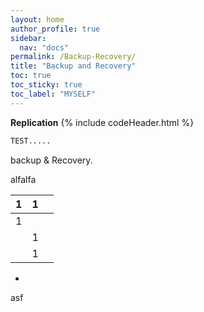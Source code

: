 ```yaml
---
layout: home
author_profile: true
sidebar:
  nav: "docs"
permalink: /Backup-Recovery/
title: "Backup and Recovery"
toc: true
toc_sticky: true
toc_label: "MYSELF"
---
```


**Replication**
{% include codeHeader.html %}



```bash
TEST.....
```

backup & Recovery.

alfalfa













| 1   | 1   |     |
| --- | --- | --- |
| 1   |     |     |
|     | 1   |     |
|     | 1   |     |

-   

asf
